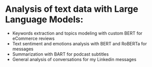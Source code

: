 # Analysis of text data with Large Language Models:
- Keywords extraction and topics modeling with custom BERT for eCommerce reviews
- Text sentiment and emotions analysis with BERT and RoBERTa for messages 
- Summarization with BART for podcast subtitles
- General analysis of conversations for my Linkedin messages

